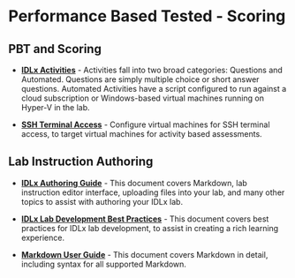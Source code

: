 # Performance Based Tested - Scoring

## PBT and Scoring

- [**IDLx Activities**](/lod/activities.md) - Activities fall into two broad categories: Questions and Automated. Questions are simply multiple choice or short answer questions. Automated Activities have a script configured to run against a cloud subscription or Windows-based virtual machines running on Hyper-V in the lab.

* [**SSH Terminal Access**](terminal-access.md) - Configure virtual machines for SSH terminal access, to target virtual machines for activity based assessments. 

## Lab Instruction Authoring 

- [**IDLx Authoring Guide**](/guides/idl2/idlv2-authoring-guide-and-best-practice.md) - This document covers Markdown, lab instruction editor interface, uploading files into your lab, and many other topics to assist with authoring your IDLx lab.

- [**IDLx Lab Development Best Practices**](/lod/idlx-development-best-practices.md) - This document covers best practices for IDLx lab development, to assist in creating a rich learning experience.

- [**Markdown User Guide**](/guides/idl2/markdown-user-guide.md) - This document covers Markdown in detail, including syntax for all supported Markdown.
